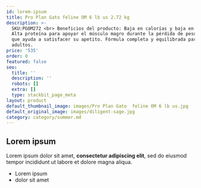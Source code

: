 ```yaml
---
id: lorem-ipsum
title: Pro Plan Gato feline OM 6 lb us 2.72 kg
description: >-
  SKU:PGOM272 <br> Beneficios del producto: Baja en calorías y baja en grasa.
  Alta proteína para apoyar el músculo magro durante la pérdida de peso. Fibra
  que ayuda a satisfacer su apetito. Fórmula completa y equilibrada para gatos
  adultos.
price: '535'
order: 0
featured: false
seo:
  title: ''
  description: ''
  robots: []
  extra: []
  type: stackbit_page_meta
layout: product
default_thumbnail_image: images/Pro Plan Gato  feline OM 6 lb us.jpg
default_original_image: images/diligent-sage.jpg
category: category/summer.md
---
```

## Lorem ipsum

Lorem ipsum dolor sit amet, **consectetur adipiscing elit**, sed do eiusmod tempor incididunt ut labore et dolore magna aliqua.

- Lorem ipsum
- dolor sit amet